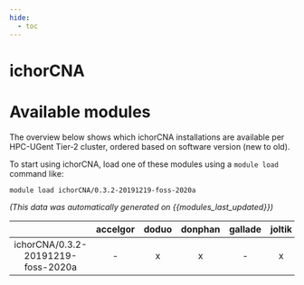 ```yaml
---
hide:
  - toc
---
```


ichorCNA
========

# Available modules


The overview below shows which ichorCNA installations are available per HPC-UGent Tier-2 cluster, ordered based on software version (new to old).

To start using ichorCNA, load one of these modules using a `module load` command like:

```shell
module load ichorCNA/0.3.2-20191219-foss-2020a
```

*(This data was automatically generated on {{modules_last_updated}})*  

| |accelgor|doduo|donphan|gallade|joltik|shinx|skitty|
| :---: | :---: | :---: | :---: | :---: | :---: | :---: | :---: |
|ichorCNA/0.3.2-20191219-foss-2020a|-|x|x|-|x|-|-|
